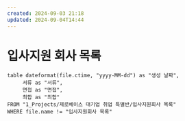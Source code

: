 ```yaml
---
created: 2024-09-03 21:18
updated: 2024-09-04T14:44
---
```


# 입사지원 회사 목록

 ```dataview 
table dateformat(file.ctime, "yyyy-MM-dd") as "생성 날짜", 
      서류 as "서류",
      면접 as "면접",
      최합 as "최합"
FROM "1_Projects/제로베이스 대기업 취업 특별반/입사지원회사 목록"
WHERE file.name != "입사지원회사 목록"

```
